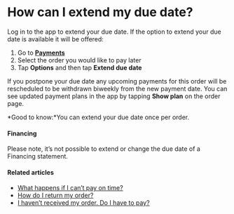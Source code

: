 # How can I extend my due date?

Log in to the app to extend your due date. If the option to extend your due date is available it will be offered:

1. Go to [**Payments**](https://app.klarna.com/to-do/to-pay/)
2. Select the order you would like to pay later
3. Tap **Options** and then tap **Extend due date**

If you postpone your due date any upcoming payments for this order will be rescheduled to be withdrawn biweekly from the new payment date. You can see updated payment plans in the app by tapping **Show plan** on the order page.

*Good to know:*You can extend your due date once per order.

#### Financing

Please note, it’s not possible to extend or change the due date of a Financing statement.

#### Related articles

* [What happens if I can’t pay on time?](https://www.klarna.com/us/customer-service/what-happens-if-i-cant-pay-on-time/)
* [How do I return my order?](https://www.klarna.com/us/customer-service/how-do-i-return-my-order/)
* [I haven’t received my order. Do I have to pay?](https://www.klarna.com/us/customer-service/i-havent-received-my-order-do-i-have-to-pay/)
